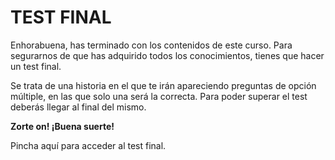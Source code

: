 # TEST FINAL

Enhorabuena, has terminado con los contenidos de este curso. Para segurarnos de que has adquirido todos los conocimientos, tienes que hacer un test final.

Se trata de una historia en el que te irán apareciendo preguntas de opción múltiple, en las que solo una será la correcta. Para poder superar el test deberás llegar al final del mismo.

**Zorte on! ¡Buena suerte!**

Pincha aquí para acceder al test final.